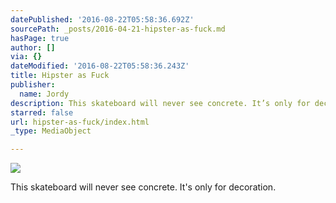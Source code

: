 ```yaml
---
datePublished: '2016-08-22T05:58:36.692Z'
sourcePath: _posts/2016-04-21-hipster-as-fuck.md
hasPage: true
author: []
via: {}
dateModified: '2016-08-22T05:58:36.243Z'
title: Hipster as Fuck
publisher:
  name: Jordy
description: This skateboard will never see concrete. It’s only for decoration.
starred: false
url: hipster-as-fuck/index.html
_type: MediaObject

---
```

![](https://the-grid-user-content.s3-us-west-2.amazonaws.com/5c4f1b61-20b0-4282-b63f-475490275cb4.jpg)

This skateboard will never see concrete. It's only for decoration.